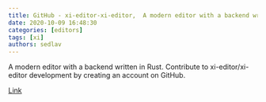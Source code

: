 ```yaml
---
title: GitHub - xi-editor-xi-editor,  A modern editor with a backend written in Rust.
date: 2020-10-09 16:48:30
categories: [editors]
tags: [xi]
authors: sedlav
---
```


A modern editor with a backend written in Rust. Contribute to xi-editor/xi-editor development by creating an account on GitHub.

[Link](https://github.com/xi-editor/xi-editor)
